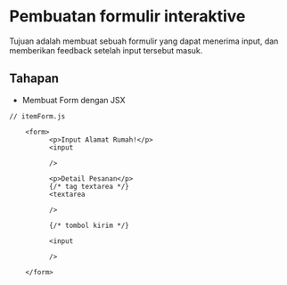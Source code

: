 # Pembuatan formulir interaktive

Tujuan adalah membuat sebuah formulir yang dapat menerima input, dan memberikan feedback setelah input tersebut masuk.

## Tahapan

- Membuat Form dengan JSX

```
// itemForm.js 

    <form>
          <p>Input Alamat Rumah!</p>
          <input 
            
          />

          <p>Detail Pesanan</p>
          {/* tag textarea */}
          <textarea 

          />

          {/* tombol kirim */}

          <input 

          />

    </form>

```


